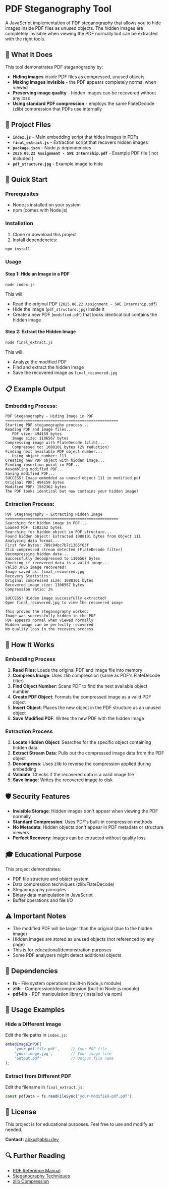 # PDF Steganography Tool

A JavaScript implementation of PDF steganography that allows you to hide images inside PDF files as unused objects. The hidden images are completely invisible when viewing the PDF normally but can be extracted with the right tools.

## 🎯 What It Does

This tool demonstrates PDF steganography by:

- **Hiding images** inside PDF files as compressed, unused objects
- **Making images invisible** - the PDF appears completely normal when viewed
- **Preserving image quality** - hidden images can be recovered without any loss
- **Using standard PDF compression** - employs the same FlateDecode (zlib) compression that PDFs use internally

## 📁 Project Files

- **`index.js`** - Main embedding script that hides images in PDFs
- **`final_extract.js`** - Extraction script that recovers hidden images
- **`package.json`** - Node.js dependencies
- **`2025.06.22 Assignment - SWE Internship.pdf`** - Example PDF file ( not included )
- **`pdf_structure.jpg`** - Example image to hide

## 🚀 Quick Start

### Prerequisites

- Node.js installed on your system
- npm (comes with Node.js)

### Installation

1. Clone or download this project
2. Install dependencies:

```bash
npm install
```

### Usage

#### Step 1: Hide an Image in a PDF

```bash
node index.js
```

This will:

- Read the original PDF (`2025.06.22 Assignment - SWE Internship.pdf`)
- Hide the image (`pdf_structure.jpg`) inside it
- Create a new PDF (`modified.pdf`) that looks identical but contains the hidden image

#### Step 2: Extract the Hidden Image

```bash
node final_extract.js
```

This will:

- Analyze the modified PDF
- Find and extract the hidden image
- Save the recovered image as `final_recovered.jpg`

## 📋 Example Output

### Embedding Process:

```
PDF Steganography - Hiding Image in PDF
==================================================
Starting PDF steganography process...
Reading PDF and image files...
   PDF size: 494159 bytes
   Image size: 1106567 bytes
Compressing image with FlateDecode (zlib)...
   Compressed to: 1088101 bytes (2% reduction)
Finding next available PDF object number...
   Using object number: 111
Creating new PDF object with hidden image...
Finding insertion point in PDF...
Assembling modified PDF...
Saving modified PDF...
SUCCESS! Image embedded as unused object 111 in modified.pdf
Original PDF: 494159 bytes
Modified PDF: 1582362 bytes
The PDF looks identical but now contains your hidden image!
```

### Extraction Process:

```
PDF Steganography - Extracting Hidden Image
==================================================
Searching for hidden image in PDF...
Loaded PDF: 1582362 bytes
Searching for hidden object in PDF structure...
Found hidden object! Extracted 1088101 bytes from Object 111
Analyzing data format...
First few bytes: 789c94bc7b7c1365f63f
Zlib compressed stream detected (FlateDecode filter)
Decompressing hidden data...
Successfully decompressed to 1106567 bytes
Checking if recovered data is a valid image...
Valid JPEG image recovered!
Image saved as: final_recovered.jpg
Recovery Statistics:
Original compressed size: 1088101 bytes
Recovered image size: 1106567 bytes
Compression ratio: 2%

SUCCESS! Hidden image successfully extracted!
Open final_recovered.jpg to view the recovered image

This proves the steganography worked:
Image was successfully hidden in the PDF
PDF appears normal when viewed normally
Hidden image can be perfectly recovered
No quality loss in the recovery process
```

## 🔧 How It Works

### Embedding Process

1. **Read Files**: Loads the original PDF and image file into memory
2. **Compress Image**: Uses zlib compression (same as PDF's FlateDecode filter)
3. **Find Object Number**: Scans PDF to find the next available object number
4. **Create PDF Object**: Formats the compressed image as a valid PDF object
5. **Insert Object**: Places the new object in the PDF structure as an unused object
6. **Save Modified PDF**: Writes the new PDF with the hidden image

### Extraction Process

1. **Locate Hidden Object**: Searches for the specific object containing hidden data
2. **Extract Stream Data**: Pulls out the compressed image data from the PDF object
3. **Decompress**: Uses zlib to reverse the compression applied during embedding
4. **Validate**: Checks if the recovered data is a valid image file
5. **Save Image**: Writes the recovered image to disk

## 🛡️ Security Features

- **Invisible Storage**: Hidden images don't appear when viewing the PDF normally
- **Standard Compression**: Uses PDF's built-in compression methods
- **No Metadata**: Hidden objects don't appear in PDF metadata or structure viewers
- **Perfect Recovery**: Images can be extracted without quality loss

## 🎓 Educational Purpose

This project demonstrates:

- PDF file structure and object system
- Data compression techniques (zlib/FlateDecode)
- Steganography principles
- Binary data manipulation in JavaScript
- Buffer operations and file I/O

## ⚠️ Important Notes

- The modified PDF will be larger than the original (due to the hidden image)
- Hidden images are stored as unused objects (not referenced by any page)
- This is for educational/demonstration purposes
- Some PDF analyzers might detect additional objects

## 📝 Dependencies

- **fs** - File system operations (built-in Node.js module)
- **zlib** - Compression/decompression (built-in Node.js module)
- **pdf-lib** - PDF manipulation library (installed via npm)

## 🤝 Usage Examples

### Hide a Different Image

Edit the file paths in `index.js`:

```javascript
embedImageInPDF(
    'your-pdf-file.pdf',     // Your PDF file
    'your-image.jpg',        // Your image file
    'output.pdf'             // Output file name
);
```

### Extract from Different PDF

Edit the filename in `final_extract.js`:

```javascript
const pdfData = fs.readFileSync('your-modified-pdf.pdf');
```

## 📄 License

This project is for educational purposes. Feel free to use and modify as needed.

**Contact:** [abku@abku.dev](mailto:abku@abku.dev)

## 🔍 Further Reading

- [PDF Reference Manual](https://www.adobe.com/content/dam/acom/en/devnet/pdf/pdfs/PDF32000_2008.pdf)
- [Steganography Techniques](https://en.wikipedia.org/wiki/Steganography)
- [zlib Compression](https://tools.ietf.org/html/rfc1950)